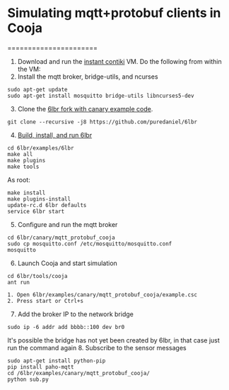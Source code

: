 # Simulating mqtt+protobuf clients in Cooja
======================
1. Download and run the [instant contiki](http://www.contiki-os.org/start.html#install-instant-contiki) VM.
Do the following from within the VM:
2. Install the mqtt broker, bridge-utils, and ncurses
```
sudo apt-get update
sudo apt-get install mosquitto bridge-utils libncurses5-dev
```
3. Clone the [6lbr fork with canary example code](https://github.com/puredaniel/6lbr).
```
git clone --recursive -j8 https://github.com/puredaniel/6lbr
```
4. [Build, install, and run 6lbr](https://github.com/cetic/6lbr/wiki/Other-Linux-Software-Configuration)
```
cd 6lbr/examples/6lbr
make all
make plugins
make tools
```
As root:
```
make install
make plugins-install
update-rc.d 6lbr defaults
service 6lbr start
```
5. Configure and run the mqtt broker
```
cd 6lbr/canary/mqtt_protobuf_cooja
sudo cp mosquitto.conf /etc/mosquitto/mosquitto.conf
mosquitto
```
6. Launch Cooja and start simulation
```
cd 6lbr/tools/cooja
ant run
```
    1. Open 6lbr/examples/canary/mqtt_protobuf_cooja/example.csc
    2. Press start or Ctrl+s
7. Add the broker IP to the network bridge
```
sudo ip -6 addr add bbbb::100 dev br0
```
It's possible the bridge has not yet been created by 6lbr, in that case just run the command again
8. Subscribe to the sensor messages
```
sudo apt-get install python-pip
pip install paho-mqtt
cd /6lbr/examples/canary/mqtt_protobuf_cooja/
python sub.py
```
